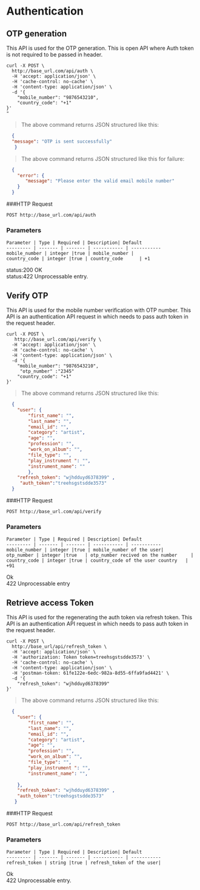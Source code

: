 # Authentication

## OTP generation

This API is used for the OTP generation.
This is open API where Auth token is not required to be passed in header.

```shell
curl -X POST \
  http://base_url.com/api/auth \
  -H 'accept: application/json' \
  -H 'cache-control: no-cache' \
  -H 'content-type: application/json' \
  -d '{
	"mobile_number": "9876543210",
	"country_code": "+1"
}'
" 
```

> The above command returns JSON structured like this:

```json
  {
  "message": "OTP is sent successfully"
   }
```
>The above command returns JSON structured like this for failure:

```json
  {
    "error": {
       "message": "Please enter the valid email mobile number"
    }
  }
```


###HTTP Request

`POST http://base_url.com/api/auth`

### Parameters

    Parameter | Type | Required | Description| Default
    --------- | ------- | ------- | ----------- | -----------
    mobile_number | integer |true | mobile_number | 
    country_code | integer |true | country_code      | +1
    
<aside class="success">status:200 OK</aside>
<aside class="warning">status:422 Unprocessable entry.</aside>


## Verify OTP

This API is used for the mobile number verification with OTP number.
This API is an authentication API request in which needs to pass auth token in the request header.


```shell
curl -X POST \
   http://base_url.com/api/verify \
  -H 'accept: application/json' \
  -H 'cache-control: no-cache' \
  -H 'content-type: application/json' \
  -d '{
	"mobile_number": "9876543210",
	 "otp_number" :"2345"
	"country_code": "+1"
}'
```

> The above command returns JSON structured like this:

```json
  {
  	"user": {
  		"first_name": "",
  		"last_name": "",
  		"email_id": "",
  		"category": "artist",
  		"age": "",
  		"profession": "",
  		"work_on_album": "",
  		"file_type": "",
  		"play_instrument ": "",
  		"instrument_name": ""
    	},
  	"refresh_token": "wjhdduyd6378399" ,
     "auth_token":"treehsgstsdde3573"
  }
```





###HTTP Request

`POST http://base_url.com/api/verify`

### Parameters

    Parameter | Type | Required | Description| Default
    --------- | ------- | ------- | ----------- | -----------
    mobile_number | integer |true | mobile_number of the user| 
    otp_number | integer |true   | otp_number recived on the number     | 
    country_code | integer |true | country_code of the user country   | +91
     
<aside class="success">Ok</aside>
<aside class="warning">422 Unprocessable entry </aside>

## Retrieve access Token

This API is used for the regenerating the auth token via refresh token.
This API is an authentication API request in which needs to pass auth token in the request header.

```shell
curl -X POST \
  http://base_url/api/refresh_token \
  -H 'accept: application/json' \
  -H 'authorization: Token token=treehsgstsdde3573' \
  -H 'cache-control: no-cache' \
  -H 'content-type: application/json' \
  -H 'postman-token: 61fe122e-6edc-982a-8d55-6ffa9fad4421' \
  -d '{
	"refresh_token": "wjhdduyd6378399"
}'
```

> The above command returns JSON structured like this:

```json
  {
   	"user": {
   		"first_name": "",
   		"last_name": "",
   		"email_id": "",
   		"category": "artist",
   		"age": "",
   		"profession": "",
   		"work_on_album": "",
   		"file_type": "",
   		"play_instrument ": "",
   		"instrument_name": "",
   		  		
   	},
   	"refresh_token": "wjhdduyd6378399" ,
   	"auth_token":"treehsgstsdde3573"
   }
```


###HTTP Request

`POST http://base_url.com/api/refresh_token`

### Parameters

    Parameter | Type | Required | Description| Default
    --------- | ------- | ------- | ----------- | -----------
    refresh_token | string |true | refresh_token of the user| 
    
     
<aside class="success">Ok</aside>
<aside class="warning"> 422 Unprocessable entry. </aside>

